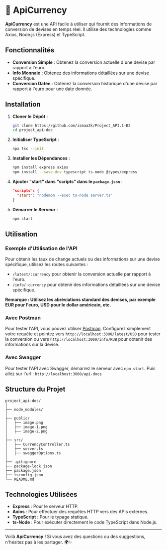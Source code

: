 # 💱 ApiCurrency

**ApiCurrency** est une API facile à utiliser qui fournit des informations de conversion de devises en temps réel. Il utilise des technologies comme Axios, Node.js (Express) et TypeScript.

## Fonctionnalités

- **Conversion Simple** : Obtenez la conversion actuelle d'une devise par rapport à l'euro.
- **Info Monnaie** : Obtenez des informations détaillées sur une devise spécifique.
- **Conversion Datée** : Obtenez la conversion historique d'une devise par rapport à l'euro pour une date donnée.

## Installation

1. **Cloner le Dépôt** :

   ```bash
   git clone https://github.com/ismaa2k/Project_API.1-B2
   cd project_api-doc
   ```

2. **Initialiser TypeScript** :

   ```bash
   npx tsc --init
   ```

3. **Installer les Dépendances** :

   ```bash
   npm install express axios
   npm install --save-dev typescript ts-node @types/express
   ```

4. **Ajouter "start" dans "scripts" dans le `package.json`** :

   ```json
   "scripts": {
     "start": "nodemon --exec ts-node server.ts"
   }
   ```

5. **Démarrer le Serveur** :

   ```bash
   npm start
   ```

## Utilisation

### Exemple d'Utilisation de l'API

Pour obtenir les taux de change actuels ou des informations sur une devise spécifique, utilisez les routes suivantes :

- `/latest/:currency` pour obtenir la conversion actuelle par rapport à l'euro.
- `/info/:currency` pour obtenir des informations détaillées sur une devise spécifique.

**Remarque : Utilisez les abréviations standard des devises, par exemple EUR pour l'euro, USD pour le dollar américain, etc.**

### Avec Postman

Pour tester l'API, vous pouvez utiliser [Postman](https://www.postman.com/downloads/). Configurez simplement votre requête et pointez vers `http://localhost:3000/latest/USD` pour tester la conversion ou vers `http://localhost:3000/info/RUB` pour obtenir des informations sur la devise.

### Avec Swagger

Pour tester l'API avec Swagger, démarrez le serveur avec `npm start`. Puis allez sur l'url : `http://localhost:3000/api-docs`

## Structure du Projet

```plaintext
project_api-doc/
│
├── node_modules/
│
├── public/
│   ├── image.png
│   ├── image-1.png
│   ├── image-2.png
│
├── src/
│   ├── CurrencyController.ts
│   ├── server.ts
│   ├── swaggerOptions.ts
│
├── .gitignore
├── package-lock.json
├── package.json
├── tsconfig.json
└── README.md
```

## Technologies Utilisées

- **Express** : Pour le serveur HTTP.
- **Axios** : Pour effectuer des requêtes HTTP vers des APIs externes.
- **TypeScript** : Pour le typage statique.
- **ts-Node** : Pour exécuter directement le code TypeScript dans Node.js.

---

Voilà **ApiCurrency** ! Si vous avez des questions ou des suggestions, n'hésitez pas à les partager. 🌍✨
